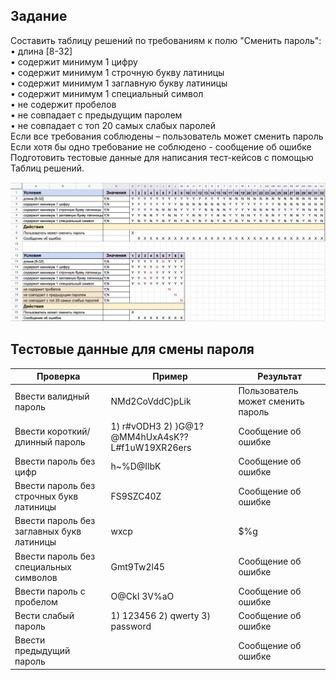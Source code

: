 ## Задание
Составить таблицу решений по требованиям к полю "Сменить пароль":  
• длина [8-32]  
• содержит минимум 1 цифру  
• содержит минимум 1 строчную букву латиницы  
• содержит минимум 1 заглавную букву латиницы  
• содержит минимум 1 специальный символ  
• не содержит пробелов  
• не совпадает с предыдущим паролем  
• не совпадает с топ 20 самых слабых паролей  
Если все требования соблюдены – пользователь может сменить пароль  
Если хотя бы одно требование не соблюдено - сообщение об ошибке  
Подготовить тестовые данные для написания тест-кейсов с помощью Таблиц решений.

![decision_table.png](decision_table.png)

## Тестовые данные для смены пароля
|Проверка |Пример |Результат|
|---|---|---|
|Ввести валидный пароль|NMd2CoVddC}pLik|Пользователь может сменить пароль|
|Ввести короткий/длинный пароль|1) r#vODH3 2) }G@1?@MM4hUxA4sK??L#f1uW19XR26ers|Сообщение об ошибке|
|Ввести пароль без цифр|h~%D@IlbK|Сообщение об ошибке|
|Ввести пароль без строчных букв латиницы|FS9SZC40Z|Сообщение об ошибке|
|Ввести пароль без заглавных букв латиницы|wxcp|$%g|80y8h5{r%t91m#jhq3{fg0|Сообщение об ошибке|
|Ввести пароль без специальных символов|Gmt9Tw2l45|Сообщение об ошибке|
|Ввести пароль с пробелом|O@CkI 3V%aO|Сообщение об ошибке|
|Вести слабый пароль| 1) 123456 2) qwerty 3) password|Сообщение об ошибке|
|Ввести предыдущий пароль||Сообщение об ошибке|
